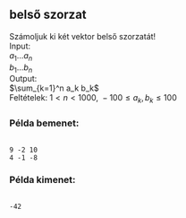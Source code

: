 ## belső szorzat
Számoljuk ki két vektor belső szorzatát!<br>
Input:<br>
$a_1\ldots a_n$<br>
$b_1\ldots b_n$<br>
Output:<br>
$\sum_{k=1}^n a_k b_k$<br>
Feltételek: $1<n<1000,\ -100\le a_k, b_k\le 100$



### Példa bemenet:

```

9 -2 10 
4 -1 -8 

```



### Példa kimenet:

```

-42
```

